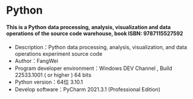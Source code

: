 # Python
#### This is a Python data processing, analysis, visualization and data operations of the source code warehouse, book ISBN: 9787115527592

- Description：Python data processing, analysis, visualization, and data operations experiment source code
- Author：FangWei
- Program developer environment：Windows DEV Channel , Build 22533.1001 ( or higher ) 64 bits
- Python version：64位 3.10.1
- Develop software：PyCharm 2021.3.1 (Professional Edition)